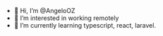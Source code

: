 - 👋 Hi, I’m @AngeloOZ
- 👀 I’m interested in working remotely
- 🌱 I’m currently learning typescript, react, laravel.

<!---
AngeloOZ/AngeloOZ is a ✨ special ✨ repository because its `README.md` (this file) appears on your GitHub profile.
You can click the Preview link to take a look at your changes.
--->
